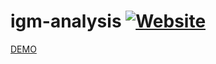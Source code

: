 # igm-analysis [![Website](https://img.shields.io/website/https/cfhull.github.io/igm-analysis)](https://cfhull.github.io/igm-analysis)

[DEMO](https://cfhull.github.io/igm-analysis/dist/index.html)
